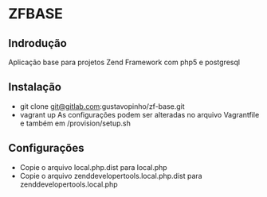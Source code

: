 ZFBASE
======

Indrodução
----------
Aplicação base para projetos Zend Framework com php5 e postgresql

Instalação
----------
- git clone git@gitlab.com:gustavopinho/zf-base.git
- vagrant up
As configurações podem ser alteradas no arquivo Vagrantfile e também em /provision/setup.sh

Configurações
-------------
- Copie o arquivo local.php.dist para local.php
- Copie o arquivo zenddevelopertools.local.php.dist para zenddevelopertools.local.php
